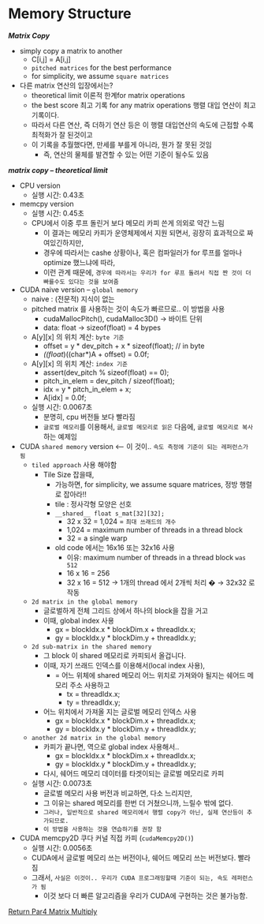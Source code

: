 # Memory Structure

***Matrix Copy***
- simply copy a matrix to another
  - C[i,j] = A[i,j]
  - `pitched matrices` for the best performance
  - for simplicity, we assume `square matrices`
- 다른 matrix 연산의 입장에서는?
  - theoretical limit 이론적 한계for matrix operations
  - the best score 최고 기록 for any matrix operations 행렬 대입 연산이 최고 기록이다.
  - 따라서 다른 연산, 즉 더하기 연산 등은 이 행렬 대입연산의 속도에 근접할 수록 최적화가 잘 된것이고
  - 이 기록을 추월했다면, 만세를 부를게 아니라, 뭔가 잘 못된 것임
    - 즉, 연산의 물체를 발견할 수 있는 어떤 기준이 될수도 있음


***matrix copy – theoretical limit***
- CPU version
  - 실행 시간: 0.43초
- memcpy version
  - 실행 시간: 0.45초
  - CPU에서 이중 루프 돌린거 보다 메모리 카피 쓴게 의외로 약간 느림
    - 이 결과는 메모리 카피가 운영체제에서 지원 되면서, 굉장히 효과적으로 짜여있긴하지만, 
    - 경우에 따라서는 cashe 상황이나, 혹은 컴파일러가 for 루프를 얼마나 optimize 했느냐에 따라, 
    - 이런 관계 때문에, `경우에 따라서는 우리가 for 루프 돌려서 직접 짠 것이 더 빠를수도 있다는 것을 보여줌`
- CUDA naive version – `global memory`
  - naive : (전문적) 지식이 없는
  - pitched matrix 를 사용하는 것이 속도가 빠르므로.. 이 방법을 사용
    - cudaMallocPitch(), cudaMalloc3D() -> 바이트 단위
    - data: float -> sizeof(float) = 4 bypes
  - A[y][x] 의 위치 계산: `byte 기준`
    - offset = y * dev_pitch + x * sizeof(float); // in byte
    - *((float*)((char*)A + offset) = 0.0f;
  - A[y][x] 의 위치 계산: `index 기준`
    - assert(dev_pitch % sizeof(float) == 0);
    - pitch_in_elem = dev_pitch / sizeof(float);
    - idx = y * pitch_in_elem + x;
    - A[idx] = 0.0f;
  - 실행 시간: 0.0067초
    - 분명히, cpu 버전들 보다 빨라짐
    - `글로벌 메모리`를 이용해서, `글로벌 메모리로 읽은` 다음에, `글로벌 메모리로 복사`하는 예제임
- CUDA `shared memory` version <-- 이 것이.. `속도 측정에 기준이 되는 레퍼런스가 됨`
  - `tiled approach` 사용 해야함
    - Tile Size 잡을때,
      - 가능하면, for simplicity, we assume square matrices, 정방 행렬로 잡아라!!
      - tile : 정사각형 모양은 선호
      - `__shared__ float s_mat[32][32];`
        - 32 x 32 = 1,024 = `최대 쓰래드의 개수`
        - 1,024 = maximum number of threads in a thread block
        - 32 = a single warp
      - old code 에서는 16x16 또는 32x16 사용
        - 이유: maximum number of threads in a thread block `was 512`
        - 16 x 16 = 256
        - 32 x 16 = 512 → 1개의 thread 에서 2개씩 처리 � → 32x32 로 작동
  - `2d matrix in the global memory`
    - 글로벌하게 전체 그리드 상에서 하나의 block을 잡을 거고
    - 이때, global index 사용
      - gx = blockIdx.x * blockDim.x + threadIdx.x;
      - gy = blockIdx.y * blockDim.y + threadIdx.y;
  - `2d sub-matrix in the shared memory`
    - 그 block 이 shared 메모리로 카피되서 올겁니다.
    - 이때, 자기 쓰래드 인덱스를 이용해서(local index 사용),
      - = 어느 위체에 shared 메모리 어느 위치로 가져와야 될지는 쉐어드 메모리 주소 사용하고
        - tx = threadIdx.x;
        - ty = threadIdx.y;
    - 어느 위치에서 가져올 지는 글로벌 메모리 인덱스 사용
      - gx = blockIdx.x * blockDim.x + threadIdx.x;
      - gy = blockIdx.y * blockDim.y + threadIdx.y;    
  - `another 2d matrix in the global memory`
    - 카피가 끝나면, 역으로 global index 사용해서.. 
      - gx = blockIdx.x * blockDim.x + threadIdx.x;
      - gy = blockIdx.y * blockDim.y + threadIdx.y;
    - 다시, 쉐어드 메모리 데이터를 타겟이되는 글로벌 메모리로 카피
  - 실행 시간: 0.0073초
    - 글로벌 메모리 사용 버전과 비교하면, 다소 느리지만, 
    - 그 이유는 shared 메모리를 한번 더 거쳤으니까, 느릴수 밖에 없다.
    - `그러나, 일반적으로 shared 메모리에서 행렬 copy가 아닌, 실제 연산등이 추가되므로.`
    - `이 방법을 사용하는 것을 연습하기를 권장 함`
- CUDA memcpy2D 쿠다 커널 직접 카피 (`cudaMemcpy2D()`)
  - 실행 시간: 0.0056초
  - CUDA에서 글로벌 메모리 쓰는 버전이나, 쉐어드 메모리 쓰는 버전보다. 빨라짐
  - 그래서, `사실은 이것이.. 우리가 CUDA 프로그래밍할때 기준이 되는, 속도 레퍼런스가 됨`
    - 이것 보다 더 빠른 알고리즘을 우리가 CUDA에 구현하는 것은 불가능함.





[Return Par4 Matrix Multiply](../README.md)  
